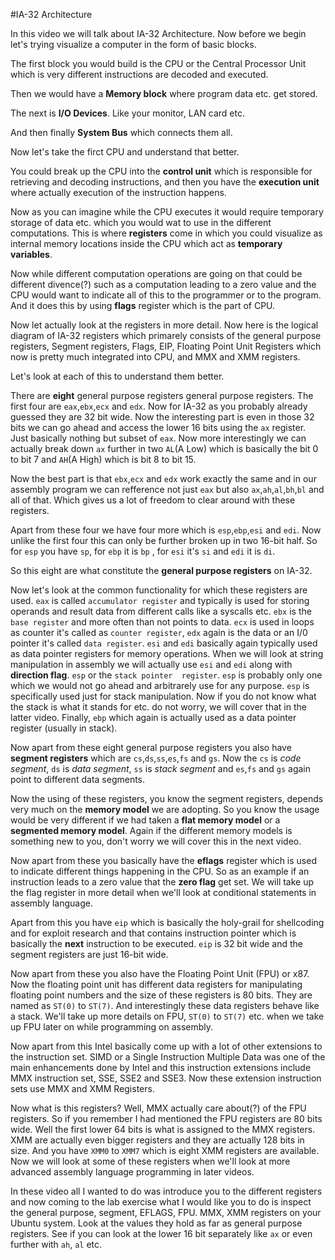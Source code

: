 #IA-32 Architecture

In this video we will talk about IA-32 Architecture. Now before we
begin let's trying visualize a computer in the form of basic blocks.

The first block you would build is the CPU or the Central Processor
Unit which is very different instructions are decoded and executed.

Then we would have a **Memory block** where program data etc. get 
stored.

The next is **I/O Devices**. Like your monitor, LAN card etc.

And then finally **System Bus** which connects them all.

Now let's take the firct CPU and understand that better.

You could break up the CPU into the **control unit** which is
responsible for retrieving and decoding instructions, and
then you have the **execution unit** where actually execution of
the instruction happens. 

Now as you can imagine while the CPU executes it would require
temporary storage of data etc. which you would wat to use in 
the different computations. This is where **registers** come in
which you could visualize as internal memory locations inside
the CPU which act as **temporary variables**.

Now while different computation operations are going on that could
be different divence(?) such as a computation leading to a zero
value and the CPU would want to indicate all of this to the programmer
or to the program. And it does this by using **flags** register which
is the part of CPU.

Now let actually look at the registers in more detail. Now here is the
logical diagram of IA-32 registers which primarely consists of the
general purpose registers, Segment registers, Flags, EIP, Floating
Point Unit Registers which now is pretty much integrated into CPU,
and MMX and XMM registers.

Let's look at each of this to understand them better.

There are **eight** general purpose registers general purpose 
registers. The first four are `eax`,`ebx`,`ecx` and `edx`. Now for
IA-32 as you probably already guessed they are 32 bit wide.
Now the interesting part is even in those 32 bits we can go ahead
and access the lower 16 bits using the `ax` register. Just basically
nothing but subset of `eax`. Now more interestingly we can actually
break down `ax` further in two `AL`(A Low) which is basically
the bit 0 to bit 7 and `AH`(A High) which is bit 8 to bit 15.

Now the best part is that `ebx`,`ecx` and `edx` work exactly the
same and in our assembly program we can refference not just `eax`
but also `ax`,`ah`,`al`,`bh`,`bl` and all of that. Which gives
us a lot of freedom to clear around with these registers.

Apart from these four we have four more which is `esp`,`ebp`,`esi` and
`edi`. Now unlike the first four this can only be further broken
up in two 16-bit half. So for `esp` you have `sp`, for `ebp` it is `bp`
, for `esi` it's `si` and `edi` it is `di`.

So this eight are what constitute the **general purpose registers** on
IA-32.

Now let's look at the common functionality for which these registers
are used. `eax` is called `accumulator register` and typically is
used for storing operands and result data from different calls like
a syscalls etc. `ebx` is the `base register` and more often than not
points to data. `ecx` is used in loops as counter it's called as 
`counter register`, `edx` again is the data or an I/0 pointer it's 
called `data register`. `esi` and `edi` basically again typically
used as data pointer registers for memory operations. When we will
look at string manipulation in assembly we will actually use `esi` and
`edi` along with **direction flag**. `esp` or the `stack pointer 
register`. `esp` is probably only one which we would not go ahead
and arbitrarely use for any purpose. `esp` is specifically used just
for stack manipulation. Now if you do not know what the stack is 
what it stands for etc. do not worry, we will cover that in the latter
video. Finally, `ebp` which again is actually used as a data pointer
register (usually in stack).

Now apart from these eight general purpose registers you also have
**segment registers** which are `cs`,`ds`,`ss`,`es`,`fs` and `gs`.
Now the `cs` is *code segment*, `ds` is *data segment*, `ss` is
*stack segment* and `es`,`fs` and `gs` again point to different
data segments.

Now the using of these registers, you know the segment registers, 
depends very much on the **memory model** we are adopting. So you
know the usage would be very different if we had taken a **flat memory
model** or a **segmented memory model**. Again if the different 
memory models is something new to you, don't worry we will cover
this in the next video.

Now apart from these you basically have the **eflags** register which
is used to indicate different things happening in the CPU. So as
an example if an instruction leads to a zero value that the **zero 
flag** get set. We will take up the flag register in more detail when
we'll look at conditional statements in assembly language.

Apart from this you have `eip` which is basically the holy-grail for
shellcoding and for exploit research and that contains instruction
pointer which is basically the **next** instruction to be executed.
`eip` is 32 bit wide and the segment registers are just 16-bit wide.

Now apart from these you also have the Floating Point Unit (FPU) or
x87. Now the floating point unit has different data registers for
manipulating floating point numbers and the size of these registers
is 80 bits. They are named as `ST(0)` to `ST(7)`. And interestingly 
these data registers behave like a stack. We'll take up more details
on FPU, `ST(0)` to `ST(7)` etc. when we take up FPU later on 
while programming on assembly.

Now apart from this Intel basically come up with a lot of other
extensions to the instruction set. SIMD or a Single Instruction
Multiple Data was one of the main enhancements done by Intel and
this instruction extensions include MMX instruction set, SSE, SSE2
and SSE3. Now these extension instruction sets use MMX and XMM
Registers.

Now what is this registers? Well, MMX actually care about(?) of the
FPU registers. So if you remember I had mentioned the FPU registers
are 80 bits wide. Well the first lower 64 bits is what is assigned
to the MMX registers. XMM are actually even bigger registers and
they are actually 128 bits in size. And you have `XMM0` to `XMM7`
which is eight XMM registers are available. Now we will look at some
of these registers when we'll look at more advanced assembly
language programming in later videos.

In these video all I wanted to do was introduce you to the different
registers and now coming to the lab exercise what I would like you
to do is inspect the general purpose, segment, EFLAGS, FPU. MMX, XMM
registers on your Ubuntu system. Look at the values they hold as far
as general purpose registers. See if you can look at the lower 16 bit
separately like `ax` or even further with `ah`, `al` etc.
